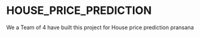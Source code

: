 # HOUSE_PRICE_PREDICTION
We a Team of 4 have built this project for House price prediction
pransana
